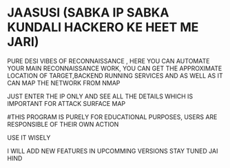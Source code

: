 # JAASUSI (SABKA IP SABKA KUNDALI HACKERO KE HEET ME JARI)
PURE DESI VIBES OF RECONNAISSANCE , HERE YOU CAN AUTOMATE YOUR MAIN RECONNAISSANCE WORK, YOU CAN GET THE APPROXIMATE LOCATION OF TARGET,BACKEND RUNNING SERVICES AND AS WELL AS IT CAN MAP THE NETWORK FROM NMAP

JUST ENTER THE IP ONLY AND SEE ALL THE DETAILS WHICH IS IMPORTANT FOR ATTACK SURFACE MAP


#THIS PROGRAM IS PURELY FOR EDUCATIONAL PURPOSES, USERS ARE RESPONSIBLE OF THEIR OWN ACTION

USE IT WISELY 


I WILL ADD NEW FEATURES IN UPCOMMING VERSIONS
STAY TUNED 
JAI HIND
